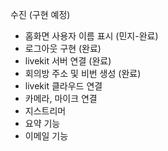 수진 (구현 예정)
- 홈화면 사용자 이름 표시 (민지-완료)
- 로그아웃 구현 (완료)
- livekit 서버 연결 (완료)
- 회의방 주소 및 비번 생성 (완료)
- livekit 클라우드 연결
- 카메라, 마이크 연결
- 지스트리머
- 요약 기능
- 이메일 기능




  



